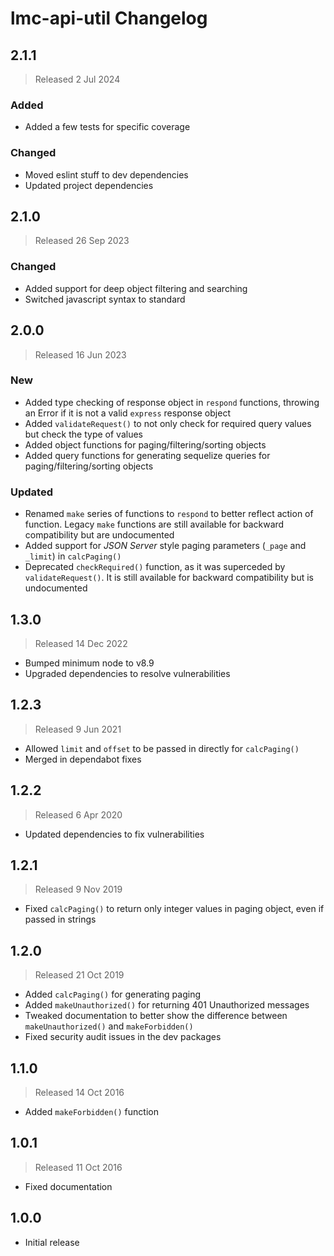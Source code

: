 # lmc-api-util Changelog

## 2.1.1
> Released 2 Jul 2024

### Added
- Added a few tests for specific coverage

### Changed
- Moved eslint stuff to dev dependencies
- Updated project dependencies

## 2.1.0
> Released 26 Sep 2023

### Changed
- Added support for deep object filtering and searching
- Switched javascript syntax to standard

## 2.0.0
> Released 16 Jun 2023

### New
- Added type checking of response object in `respond` functions, throwing an Error if it is not a valid `express` response object
- Added `validateRequest()` to not only check for required query values but check the type of values
- Added object functions for paging/filtering/sorting objects
- Added query functions for generating sequelize queries for paging/filtering/sorting objects

### Updated
- Renamed `make` series of functions to `respond` to better reflect action of function. Legacy `make` functions are
  still available for backward compatibility but are undocumented
- Added support for *JSON Server* style paging parameters (`_page` and `_limit`) in `calcPaging()`
- Deprecated `checkRequired()` function, as it was superceded by `validateRequest()`. It is still available for backward
  compatibility but is undocumented

## 1.3.0
> Released 14 Dec 2022

- Bumped minimum node to v8.9
- Upgraded dependencies to resolve vulnerabilities

## 1.2.3
> Released 9 Jun 2021

- Allowed `limit` and `offset` to be passed in directly for `calcPaging()`
- Merged in dependabot fixes

## 1.2.2
> Released 6 Apr 2020

- Updated dependencies to fix vulnerabilities

## 1.2.1
> Released 9 Nov 2019

- Fixed `calcPaging()` to return only integer values in paging object, even if passed in strings

## 1.2.0
> Released 21 Oct 2019

- Added `calcPaging()` for generating paging
- Added `makeUnauthorized()` for returning 401 Unauthorized messages
- Tweaked documentation to better show the difference between `makeUnauthorized()`
  and `makeForbidden()`
- Fixed security audit issues in the dev packages

## 1.1.0
> Released 14 Oct 2016

- Added `makeForbidden()` function

## 1.0.1
> Released 11 Oct 2016

- Fixed documentation

## 1.0.0

- Initial release
